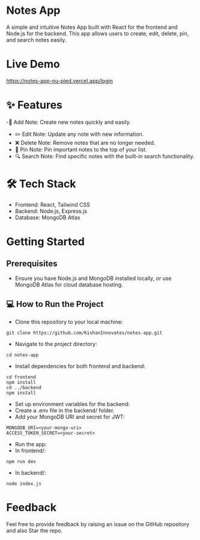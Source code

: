 # Notes App
A simple and intuitive Notes App built with React for the frontend and Node.js for the backend. This app allows users to create, edit, delete, pin, and search notes easily.

# Live Demo
https://notes-app-nu-pied.vercel.app/login

# ✨ Features
-📝 Add Note: Create new notes quickly and easily. 
- ✏️ Edit Note: Update any note with new information.
- ❌ Delete Note: Remove notes that are no longer needed.
- 📌 Pin Note: Pin important notes to the top of your list.
- 🔍 Search Note: Find specific notes with the built-in search functionality.

# 🛠️ Tech Stack
- Frontend: React, Tailwind CSS
- Backend: Node.js, Express.js
- Database: MongoDB Atlas

# Getting Started
## Prerequisites
- Ensure you have Node.js and MongoDB installed locally, or use MongoDB Atlas for cloud database hosting.

## 💻 How to Run the Project
- Clone this repository to your local machine:
```
git clone https://github.com/KishanInnovates/notes-app.git

```
- Navigate to the project directory:
```
cd notes-app
```
- Install dependencies for both frontend and backend:
```
cd frontend
npm install
cd ../backend
npm install
```
- Set up environment variables for the backend:
- Create a .env file in the backend/ folder.
- Add your MongoDB URI and secret for JWT:
```
MONGODB_URI=<your-mongo-uri>
ACCESS_TOKEN_SECRET=<your-secret>
```
- Run the app:
- In frontend/:
```
npm run dev
```
- In backend/:
```
node index.js
```

# Feedback
Feel free to provide feedback by raising an issue on the GitHub repository and also Star the repo.
